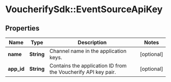 # VoucherifySdk::EventSourceApiKey

## Properties

| Name | Type | Description | Notes |
| ---- | ---- | ----------- | ----- |
| **name** | **String** | Channel name in the application keys. | [optional] |
| **app_id** | **String** | Contains the application ID from the Voucherify API key pair. | [optional] |

